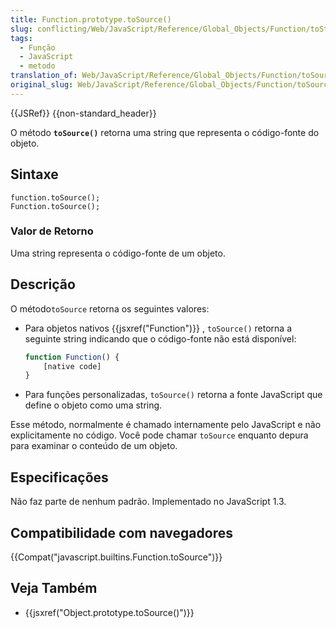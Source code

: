 ```yaml
---
title: Function.prototype.toSource()
slug: conflicting/Web/JavaScript/Reference/Global_Objects/Function/toString
tags:
  - Função
  - JavaScript
  - metodo
translation_of: Web/JavaScript/Reference/Global_Objects/Function/toSource
original_slug: Web/JavaScript/Reference/Global_Objects/Function/toSource
---
```

{{JSRef}} {{non-standard_header}}

O método **`toSource()`** retorna uma string que representa o código-fonte do objeto.

## Sintaxe

```
function.toSource();
Function.toSource();
```

### Valor de Retorno

Uma string representa o código-fonte de um objeto.

## Descrição

O método`toSource` retorna os seguintes valores:

- Para objetos nativos {{jsxref("Function")}} , `toSource()` retorna a seguinte string indicando que o código-fonte não está disponível:

  ```js
  function Function() {
      [native code]
  }
  ```

- Para funções personalizadas, `toSource()` retorna a fonte JavaScript que define o objeto como uma string.

Esse método, normalmente é chamado internamente pelo JavaScript e não explicitamente no código. Você pode chamar `toSource` enquanto depura para examinar o conteúdo de um objeto.

## Especificações

Não faz parte de nenhum padrão. Implementado no JavaScript 1.3.

## Compatibilidade com navegadores

{{Compat("javascript.builtins.Function.toSource")}}

## Veja Também

- {{jsxref("Object.prototype.toSource()")}}
